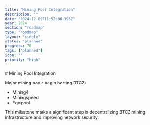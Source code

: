 ```yaml
---
title: "Mining Pool Integration"
description: ""
date: "2024-12-09T11:52:06.395Z"
year: 2024
section: "roadmap"
type: "roadmap"
layout: "single"
status: "planned"
progress: 70
tags: ["planned"]
icon: ""
priority: "high"
---
```


<p># Mining Pool Integration

Major mining pools begin hosting BTCZ:
- Mining4
- Miningspeed
- Equipool

This milestone marks a significant step in decentralizing BTCZ mining infrastructure and improving network security.</p>